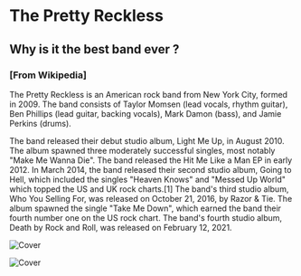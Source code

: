 # The Pretty Reckless

## Why is it the best band ever ?

### [From Wikipedia]

The Pretty Reckless is an American rock band from New York City, formed in 2009. The band consists of Taylor Momsen (lead vocals, rhythm guitar), Ben Phillips (lead guitar, backing vocals), Mark Damon (bass), and Jamie Perkins (drums).

The band released their debut studio album, Light Me Up, in August 2010. The album spawned three moderately successful singles, most notably "Make Me Wanna Die". The band released the Hit Me Like a Man EP in early 2012. In March 2014, the band released their second studio album, Going to Hell, which included the singles "Heaven Knows" and "Messed Up World" which topped the US and UK rock charts.[1] The band's third studio album, Who You Selling For, was released on October 21, 2016, by Razor & Tie. The album spawned the single "Take Me Down", which earned the band their fourth number one on the US rock chart. The band's fourth studio album, Death by Rock and Roll, was released on February 12, 2021.

![Cover](https://www.metalzone.fr/wp-content/uploads/2021/06/the-pretty-reckless-only-love-can-save-me-1200x589.jpg)

![Cover](https://upload.wikimedia.org/wikipedia/commons/8/88/The_Pretty_Reckless.png)